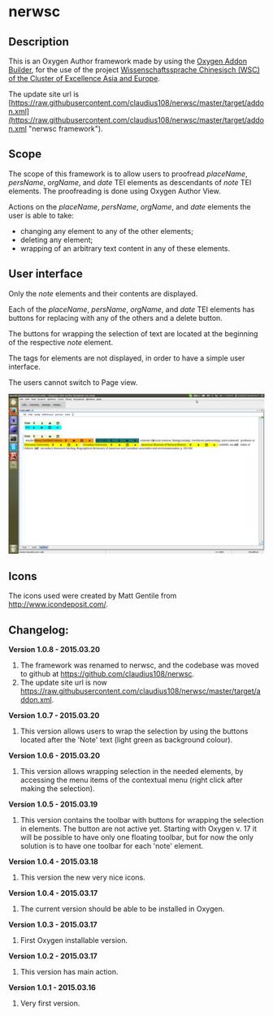 # nerwsc

## Description

This is an Oxygen Author framework made by using the [Oxygen Addon Builder](http://kuberam.ro/oxygen-addon-builder/ "Oxygen Addon Builder"), for the use of the project [Wissenschaftssprache Chinesisch (WSC) of the Cluster of Excellence Asia and Europe](http://kjc-sv016.kjc.uni-heidelberg.de:8080/exist/apps/wsc/modules/search/aboutus.html "Wissenschaftssprache Chinesisch").

The update site url is [https://raw.githubusercontent.com/claudius108/nerwsc/master/target/addon.xml](https://raw.githubusercontent.com/claudius108/nerwsc/master/target/addon.xml "nerwsc framework").

## Scope

The scope of this framework is to allow users to proofread *placeName*, *persName*, *orgName*, and *date* TEI elements as descendants of *note* TEI elements. The proofreading is done using Oxygen Author View.

Actions on the *placeName*, *persName*, *orgName*, and *date* elements the user is able to take:
* changing any element to any of the other elements;
* deleting any element;
* wrapping of an arbitrary text content in any of these elements.
 
## User interface

Only the *note* elements and their contents are displayed.

Each of the *placeName*, *persName*, *orgName*, and *date* TEI elements has buttons for replacing with any of the others and a delete button.

The buttons for wrapping the selection of text are located at the beginning of the respective *note* element.

The tags for elements are not displayed, in order to have a simple user interface.

The users cannot switch to Page view.

![nerwsc screenshot](/resources/images/screenshot.png)


## Icons

The icons used were created by Matt Gentile from http://www.icondeposit.com/.
  

## Changelog:

**Version 1.0.8 - 2015.03.20**

1. The framework was renamed to nerwsc, and the codebase was moved to github at https://github.com/claudius108/nerwsc.
2. The update site url is now https://raw.githubusercontent.com/claudius108/nerwsc/master/target/addon.xml.

**Version 1.0.7 - 2015.03.20**

1. This version allows users to wrap the selection by using the buttons located after the 'Note' text (light green as background colour).

**Version 1.0.6 - 2015.03.20**

1. This version allows wrapping selection in the needed elements, by accessing the menu items of the contextual menu (right click after making the selection).

**Version 1.0.5 - 2015.03.19**

1. This version contains the toolbar with buttons for wrapping the selection in elements. The button are not active yet. Starting with Oxygen v. 17 it will be possible
to have only one floating toolbar, but for now the only solution is to have one toolbar for each 'note' element.

**Version 1.0.4 - 2015.03.18**

1. This version the new very nice icons.

**Version 1.0.4 - 2015.03.17**

1. The current version should be able to be installed in Oxygen.

**Version 1.0.3 - 2015.03.17**

1. First Oxygen installable version.

**Version 1.0.2 - 2015.03.17**

1. This version has main action.

**Version 1.0.1 - 2015.03.16**

1. Very first version.
